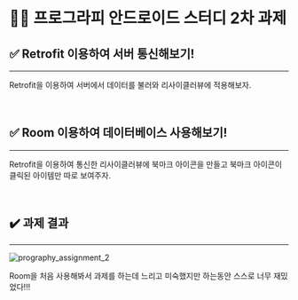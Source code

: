 # 🕺🏻 프로그라피 안드로이드 스터디 2차 과제

## ✅ Retrofit 이용하여 서버 통신해보기!
---

Retrofit을 이용하여 서버에서 데이터를 불러와 리사이클러뷰에 적용해보자.

<br>

## ✅ Room 이용하여 데이터베이스 사용해보기!
---

Retrofit을 이용하여 통신한 리사이클러뷰에 북마크 아이콘을 만들고 북마크 아이콘이 클릭된 아이템만 따로 보여주자.

<br>

## ✔️ 과제 결과
---

![prography_assignment_2](https://user-images.githubusercontent.com/31889335/79722228-a2b12f80-831e-11ea-84f9-d891a96f2e4a.gif)

Room을 처음 사용해봐서 과제를 하는데 느리고 미숙했지만 하는동안 스스로 너무 재밌었다!!!
